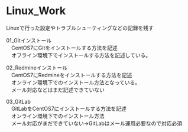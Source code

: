 # Linux_Work
Linuxで行った設定やトラブルシューティングなどの記録を残す
<p/>
01_Gitインストール<br />
　CentOS7にGitをインストールする方法を記述<br />
　オフライン環境下でインストールする方法を記述している。<br />
<p/>
02_Redmineインストール<br />
　CentOS7にRedmineをインストールする方法を記述<br />
　オンライン環境下でのインストール方法となっている。<br />
　メール対応などはまだ記述できていない<br />
<p/>
03_GitLab<br/>
　GitLabをCentOS7にインストールする方法を記述<br/>
　オンライン環境下でのインストール方法<br/>
　メール対応がまだできていない→GitLabはメール運用必要なので対応必須<br/>

